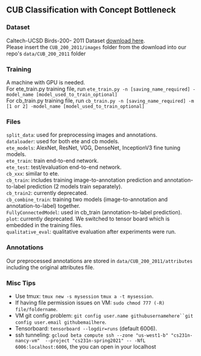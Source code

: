 ## CUB Classification with Concept Bottleneck

### Dataset
Caltech-UCSD Birds-200- 2011 Dataset [download here](http://www.vision.caltech.edu/visipedia/CUB-200-2011.html).  
Please insert the `CUB_200_2011/images` folder from the download into our repo's `data/CUB_200_2011` folder

### Training

A machine with GPU is needed.  
For ete_train.py training file, run `ete_train.py -n [saving_name_required] -model_name [model_used_to_train_optional]`  
For cb_train.py training file, run `cb_train.py -n [saving_name_required] -m [1 or 2] -model_name [model_used_to_train_optional]`

### Files

`split_data`: used for preprocessing images and annotations.  
`dataloader`: used for both ete and cb models.  
`ete_models`: AlexNet, ResNet, VGG, DenseNet, InceptionV3 fine tuning models.  
`ete_train`: train end-to-end network.  
`ete_test`: test/evaluation end-to-end network.  
`cb_xxx`: similar to ete.  
`cb_train`: includes training image-to-annotation prediction and annotation-to-label prediction (2 models train separately).  
`cb_train2`: currently deprecated.  
`cb_combine_train`: training two models (image-to-annotation and annotation-to-label) together.  
`FullyConnectedModel`: used in cb_train (annotation-to-label prediction).  
`plot`: currently deprecated. We switched to tensor board which is embedded in the training files.  
`qualitative_eval`: qualitative evaluation after experiments were run.  

### Annotations

Our preprocessed annotations are stored in `data/CUB_200_2011/attributes` including the original attributes file.  

### Misc Tips

- Use tmux: `tmux new -s mysession` `tmux a -t mysession`.  
- If having file permission issues on VM: `sudo chmod 777 (-R) file/foldername`.  
- VM git config problem: `git config user.name githubusernamehere``git config user.email githubemailhere`.  
- Tensorboard: `tensorboard --logdir=runs` (default 6006).   
- ssh tunneling: `gcloud beta compute ssh --zone "us-west1-b" "cs231n-nancy-vm"  --project "cs231n-spring2021" -- -NfL 6006:localhost:6006`, the you can open in your localhost
